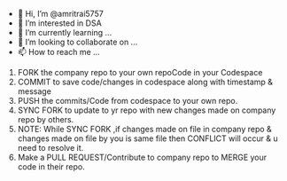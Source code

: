 - 👋 Hi, I’m @amritrai5757
- 👀 I’m interested in DSA
- 🌱 I’m currently learning ...
- 💞️ I’m looking to collaborate on ...
- 📫 How to reach me ...

1. FORK the company repo to your own repoCode in your Codespace
2. COMMIT to save code/changes in codespace along with timestamp & message
3. PUSH the commits/Code from codespace to your own repo.
4. SYNC FORK to update to yr repo with new changes made on company repo by others.
5. NOTE: While SYNC FORK ,if changes made on file in company repo & changes made on file by you is same file then CONFLICT will occur & u need to resolve it. 
6. Make a PULL REQUEST/Contribute to company repo to MERGE your code in their repo.
